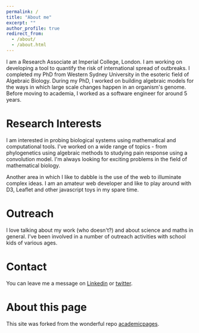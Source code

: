 ```yaml
---
permalink: /
title: "About me"
excerpt: ""
author_profile: true
redirect_from: 
  - /about/
  - /about.html
---
```


I am a Research Associate at Imperial College, London. I am working on developing a tool to quantify the risk of international spread of outbreaks.
I completed my PhD from Western Sydney University in the esoteric field of Algebraic Biology. During my PhD, I worked on building algebraic models for the ways in which large scale changes happen in an organism's genome. Before moving to academia, I worked as a software engineer for around 5 years. 

# Research Interests
I am interested in probing biological systems using mathematical and computational tools. I've worked on a wide range of topics - from phylogenetics using algebraic methods to studying pain response using a convolution model. I'm always looking for exciting problems in the field of mathematical biology. 

Another area in which I like to dabble is the use of the web to illuminate complex ideas. I am an amateur web developer and like to play around with D3, Leaflet and other javascript toys in my spare time.

# Outreach
I love talking about my work (who doesn't?) and about science and maths in general. I've been involved in a number of outreach activities with school kids of various ages.

# Contact
You can leave me a message on [Linkedin](https://www.linkedin.com/in/sangeetabhatia03/) or [twitter](https://twitter.com/sangeeta0312).

About this page
======

This site was forked from the wonderful repo [academicpages](https://github.com/academicpages/academicpages.github.io).
